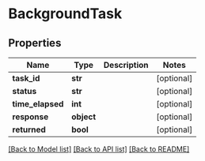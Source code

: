 # BackgroundTask

## Properties
Name | Type | Description | Notes
------------ | ------------- | ------------- | -------------
**task_id** | **str** |  | [optional] 
**status** | **str** |  | [optional] 
**time_elapsed** | **int** |  | [optional] 
**response** | **object** |  | [optional] 
**returned** | **bool** |  | [optional] 

[[Back to Model list]](../README.md#documentation-for-models) [[Back to API list]](../README.md#documentation-for-api-endpoints) [[Back to README]](../README.md)

